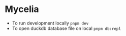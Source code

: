 # Mycelia

- To run development locally `pnpm dev`
- To open duckdb database file on local `pnpm db:repl`